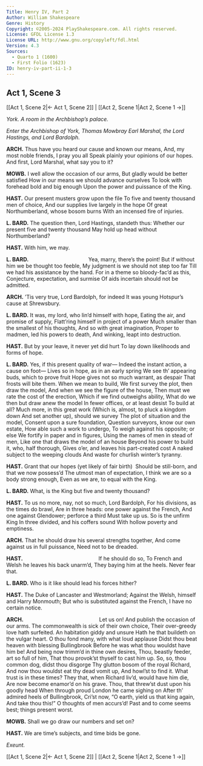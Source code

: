 ```yaml
---
Title: Henry IV, Part 2
Author: William Shakespeare
Genre: History
Copyright: ©2005-2024 PlayShakespeare.com. All rights reserved.
License: GFDL License 1.3
License URL: http://www.gnu.org/copyleft/fdl.html
Version: 4.3
Sources:
  - Quarto 1 (1600)
  - First Folio (1623)
ID: henry-iv-part-ii-1-3
---
```


## Act 1, Scene 3
[[Act 1, Scene 2|← Act 1, Scene 2]] | [[Act 2, Scene 1|Act 2, Scene 1 →]]

*York. A room in the Archbishop’s palace.*

*Enter the Archbishop of York, Thomas Mowbray Earl Marshal, the Lord Hastings, and Lord Bardolph.*

**ARCH.**
Thus have you heard our cause and known our means,
And, my most noble friends, I pray you all
Speak plainly your opinions of our hopes.
And first, Lord Marshal, what say you to it?

**MOWB.**
I well allow the occasion of our arms,
But gladly would be better satisfied
How in our means we should advance ourselves
To look with forehead bold and big enough
Upon the power and puissance of the King.

**HAST.**
Our present musters grow upon the file
To five and twenty thousand men of choice,
And our supplies live largely in the hope
Of great Northumberland, whose bosom burns
With an incensed fire of injuries.

**L. BARD.**
The question then, Lord Hastings, standeth thus:
Whether our present five and twenty thousand
May hold up head without Northumberland?

**HAST.**
With him, we may.

**L. BARD.**
           Yea, marry, there’s the point!
But if without him we be thought too feeble,
My judgment is we should not step too far
Till we had his assistance by the hand.
For in a theme so bloody-fac’d as this,
Conjecture, expectation, and surmise
Of aids incertain should not be admitted.

**ARCH.**
’Tis very true, Lord Bardolph, for indeed
It was young Hotspur’s cause at Shrewsbury.

**L. BARD.**
It was, my lord, who lin’d himself with hope,
Eating the air, and promise of supply,
Flatt’ring himself in project of a power
Much smaller than the smallest of his thoughts,
And so with great imagination,
Proper to madmen, led his powers to death,
And winking, leapt into destruction.

**HAST.**
But by your leave, it never yet did hurt
To lay down likelihoods and forms of hope.

**L. BARD.**
Yes, if this present quality of war⁠—
Indeed the instant action, a cause on foot⁠—
Lives so in hope, as in an early spring
We see th’ appearing buds, which to prove fruit
Hope gives not so much warrant, as despair
That frosts will bite them. When we mean to build,
We first survey the plot, then draw the model,
And when we see the figure of the house,
Then must we rate the cost of the erection,
Which if we find outweighs ability,
What do we then but draw anew the model
In fewer offices, or at least desist
To build at all? Much more, in this great work
(Which is, almost, to pluck a kingdom down
And set another up), should we survey
The plot of situation and the model,
Consent upon a sure foundation,
Question surveyors, know our own estate,
How able such a work to undergo,
To weigh against his opposite; or else
We fortify in paper and in figures,
Using the names of men in stead of men,
Like one that draws the model of an house
Beyond his power to build it, who, half thorough,
Gives o’er, and leaves his part-created cost
A naked subject to the weeping clouds
And waste for churlish winter’s tyranny.

**HAST.**
Grant that our hopes (yet likely of fair birth) 
Should be still-born, and that we now possess’d
The utmost man of expectation,
I think we are so a body strong enough,
Even as we are, to equal with the King.

**L. BARD.**
What, is the King but five and twenty thousand?

**HAST.**
To us no more, nay, not so much, Lord Bardolph,
For his divisions, as the times do brawl,
Are in three heads: one power against the French,
And one against Glendower; perforce a third
Must take up us. So is the unfirm King
In three divided, and his coffers sound
With hollow poverty and emptiness.

**ARCH.**
That he should draw his several strengths together,
And come against us in full puissance,
Need not to be dreaded.

**HAST.**
              If he should do so,
To French and Welsh he leaves his back unarm’d,
They baying him at the heels. Never fear that.

**L. BARD.**
Who is it like should lead his forces hither?

**HAST.**
The Duke of Lancaster and Westmorland;
Against the Welsh, himself and Harry Monmouth;
But who is substituted against the French,
I have no certain notice.

**ARCH.**
              Let us on!
And publish the occasion of our arms.
The commonwealth is sick of their own choice,
Their over-greedy love hath surfeited.
An habitation giddy and unsure
Hath he that buildeth on the vulgar heart.
O thou fond many, with what loud applause
Didst thou beat heaven with blessing Bullingbrook
Before he was what thou wouldst have him be!
And being now trimm’d in thine own desires,
Thou, beastly feeder, art so full of him,
That thou provok’st thyself to cast him up.
So, so, thou common dog, didst thou disgorge
Thy glutton bosom of the royal Richard,
And now thou wouldst eat thy dead vomit up,
And howl’st to find it. What trust is in these times?
They that, when Richard liv’d, would have him die,
Are now become enamor’d on his grave.
Thou, that threw’st dust upon his goodly head
When through proud London he came sighing on
After th’ admired heels of Bullingbrook,
Cri’st now, “O earth, yield us that king again,
And take thou this!” O thoughts of men accurs’d!
Past and to come seems best; things present worst.

**MOWB.**
Shall we go draw our numbers and set on?

**HAST.**
We are time’s subjects, and time bids be gone.

*Exeunt.*

[[Act 1, Scene 2|← Act 1, Scene 2]] | [[Act 2, Scene 1|Act 2, Scene 1 →]]